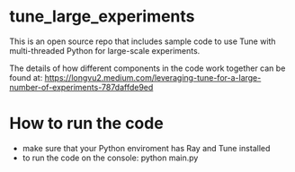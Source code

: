 # tune_large_experiments

This is an open source repo that includes sample code to use Tune with multi-threaded Python for large-scale experiments.

The details of how different components in the code work together can be found at: https://longvu2.medium.com/leveraging-tune-for-a-large-number-of-experiments-787daffde9ed


# How to run the code

- make sure that your Python enviroment has Ray and Tune installed
- to run the code on the console: python main.py

